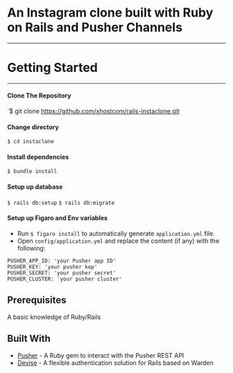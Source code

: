 # An Instagram clone built with Ruby on Rails and Pusher Channels
------

# Getting Started
------

#### Clone The Repository
`$ git clone https://github.com/xhostcom/rails-instaclone.git


#### Change directory
`$ cd instaclone`

#### Install dependencies
`$ bundle install`

#### Setup up database
`$ rails db:setup`
`$ rails db:migrate`

#### Setup up Figaro and Env variables
- Run `$ figaro install` to automatically generate `application.yml` file.
- Open `config/application.yml` and replace the content (if any) with the following:
```
PUSHER_APP_ID: 'your Pusher app ID'
PUSHER_KEY: 'your pusher kep'
PUSHER_SECRET: 'your pusher secret'
PUSHER_CLUSTER: 'your pusher cluster'
```


Prerequisites
------
A basic knowledge of Ruby/Rails


Built With
------
- [Pusher](https://pusher.com) - A Ruby gem to interact with the Pusher REST API
- [Devise](https://github.com/plataformatec/devise) - A flexible authentication solution for Rails based on Warden
